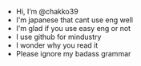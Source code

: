 - Hi, I’m @chakko39
- I'm japanese that cant use eng well
- I'm glad if you use easy eng  or not
- I use github for mindustry
- I wonder why you read it
- Please ignore my badass grammar
